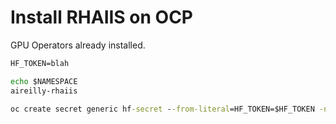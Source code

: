 # Install RHAIIS on OCP

GPU Operators already installed.

```cmd
HF_TOKEN=blah

echo $NAMESPACE
aireilly-rhaiis

oc create secret generic hf-secret --from-literal=HF_TOKEN=$HF_TOKEN -n $NAMESPACE
```